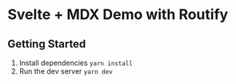 # Svelte + MDX Demo with Routify

## Getting Started

1. Install dependencies `yarn install`
2. Run the dev server `yarn dev`
